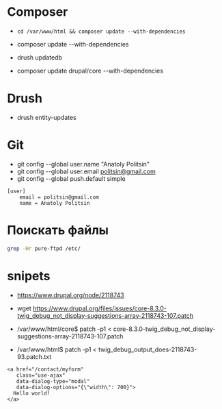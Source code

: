 # Composer
  * `cd /var/www/html && composer update --with-dependencies`
  * composer update --with-dependencies
  * drush updatedb
  
  * composer update drupal/core --with-dependencies

# Drush
  * drush entity-updates

# Git
  * git config --global user.name "Anatoly Politsin"
  * git config --global user.email politsin@gmail.com
  * git config --global push.default simple
```
[user]
	email = politsin@gmail.com
	name = Anatoly Politsin
```

# Поискать файлы
```sh
grep -Hr pure-ftpd /etc/
```

# snipets
* https://www.drupal.org/node/2118743
* wget https://www.drupal.org/files/issues/core-8.3.0-twig_debug_not_display-suggestions-array-2118743-107.patch
* /var/www/html/core$ patch -p1 < core-8.3.0-twig_debug_not_display-suggestions-array-2118743-107.patch

* /var/www/html$ patch -p1 < twig_debug_output_does-2118743-93.patch.txt

```
<a href="/contact/myform"
   class="use-ajax"
   data-dialog-type="modal"
   data-dialog-options="{\"width\": 700}">
  Hello world!
</a>
```
